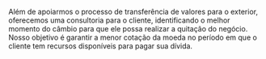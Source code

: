 Além de apoiarmos o processo de transferência de valores para o exterior, oferecemos uma consultoria para o cliente, identificando o melhor momento do câmbio para que ele possa realizar a quitação do negócio. Nosso objetivo é garantir a menor cotação da moeda no período em que o cliente tem recursos disponíveis para pagar sua dívida.